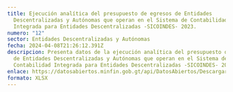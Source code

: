 ```yaml
---
title: Ejecución analítica del presupuesto de egresos de Entidades
  Descentralizadas y Autónomas que operan en el Sistema de Contabilidad
  Integrada para Entidades Descentralizadas -SICOINDES- 2023.
numero: "12"
sector: Entidades Descentralizadas y Autónomas
fecha: 2024-04-08T21:26:12.391Z
descripcion: Presenta datos de la ejecución analítica del presupuesto de egresos
  de Entidades Descentralizadas y Autónomas que operan en el Sistema de
  Contabilidad Integrada para Entidades Descentralizadas -SICOINDES- 2023.
enlace: https://datosabiertos.minfin.gob.gt/api/DatosAbiertos/Descargar/ejecucion-presupuestaria-2023/edaf0a67-f19f-40e2-91a7-f60c516318ad.xlsx
formato: XLSX
---
```

